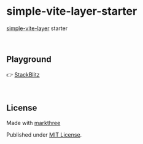# simple-vite-layer-starter

[simple-vite-layer](https://github.com/markthree/simple-vite-layer) starter

<br />

## Playground

👉
[StackBlitz](https://stackblitz.com/github.com/markthree/simple-vite-layer-starter)

<br />

## License

Made with [markthree](https://github.com/markthree)

Published under [MIT License](./LICENSE).
